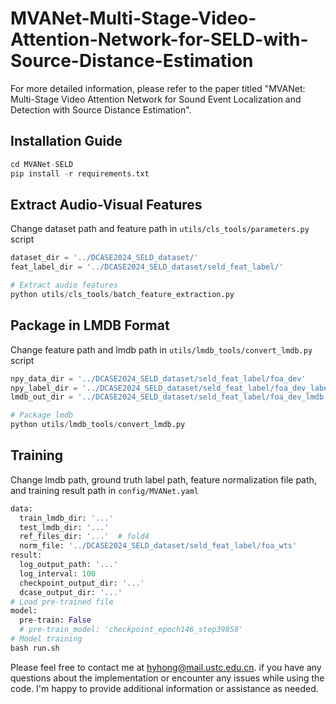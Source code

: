# MVANet-Multi-Stage-Video-Attention-Network-for-SELD-with-Source-Distance-Estimation
For more detailed information, please refer to the paper titled "MVANet: Multi-Stage Video Attention Network for Sound Event Localization and Detection with Source Distance Estimation".

## Installation Guide

```python
cd MVANet-SELD
pip install -r requirements.txt
```

## Extract Audio-Visual Features

Change dataset path and feature path in `utils/cls_tools/parameters.py` script

```python
dataset_dir = '../DCASE2024_SELD_dataset/'
feat_label_dir = '../DCASE2024_SELD_dataset/seld_feat_label/'

# Extract audio features
python utils/cls_tools/batch_feature_extraction.py
```

## Package in LMDB Format

Change feature path and lmdb path in `utils/lmdb_tools/convert_lmdb.py` script

```python
npy_data_dir = '../DCASE2024_SELD_dataset/seld_feat_label/foa_dev'
npy_label_dir = '../DCASE2024_SELD_dataset/seld_feat_label/foa_dev_label'
lmdb_out_dir = '../DCASE2024_SELD_dataset/seld_feat_label/foa_dev_lmdb'

# Package lmdb
python utils/lmdb_tools/convert_lmdb.py
```

## Training

Change lmdb path, ground truth label path, feature normalization file path, and training result path in `config/MVANet.yaml`

```python
data:
  train_lmdb_dir: '...'
  test_lmdb_dir: '...'
  ref_files_dir: '...'  # fold4
  norm_file: '../DCASE2024_SELD_dataset/seld_feat_label/foa_wts'
result:
  log_output_path: '...'
  log_interval: 100
  checkpoint_output_dir: '...'
  dcase_output_dir: '...'
# Load pre-trained file
model:
  pre-train: False
  # pre-train_model: 'checkpoint_epoch146_step39858'
# Model training
bash run.sh
```

Please feel free to contact me at hyhong@mail.ustc.edu.cn. if you have any questions about the implementation or encounter any issues while using the code. I'm happy to provide additional information or assistance as needed.
